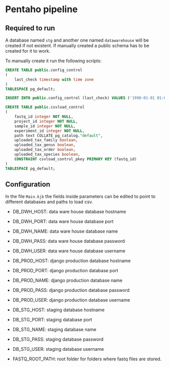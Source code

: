 # Pentaho pipeline

## Required to run

A database named `stg` and another one named `datawarehouse` will be created if not existent. If manually created a public schema has to be created for it to work.

To manually create it run the following scripts:

```sql
CREATE TABLE public.config_control
(
    last_check timestamp with time zone
)
TABLESPACE pg_default;

INSERT INTO public.config_control (last_check) VALUES ('1990-01-01 01:01:01-03');
```

```sql
CREATE TABLE public.csvload_control
(
    fastq_id integer NOT NULL,
    project_id integer NOT NULL,
    sample_id integer NOT NULL,
    experiment_id integer NOT NULL,
    path text COLLATE pg_catalog."default",
    uploaded_tax_family boolean,
    uploaded_tax_genus boolean,
    uploaded_tax_order boolean,
    uploaded_tax_species boolean,
    CONSTRAINT csvload_control_pkey PRIMARY KEY (fastq_id)
)
TABLESPACE pg_default;
```

## Configuration

In the file `Main.kjb` the fields inside parameters can be edited to point to different databases and paths to load csv.

- DB_DWH_HOST: data ware house database hostname
- DB_DWH_PORT: data ware house database port
- DB_DWH_NAME: data ware house database name
- DB_DWH_PASS: data ware house database password
- DB_DWH_USER: data ware house database username

- DB_PROD_HOST: django production database hostname
- DB_PROD_PORT: django production database port
- DB_PROD_NAME: django production database name
- DB_PROD_PASS: django production database password
- DB_PROD_USER: django production database username

- DB_STG_HOST: staging database hostname
- DB_STG_PORT: staging database port
- DB_STG_NAME: staging database name
- DB_STG_PASS: staging database password
- DB_STG_USER: staging database username

- FASTQ_ROOT_PATH: root folder for folders where fastq files are stored.
